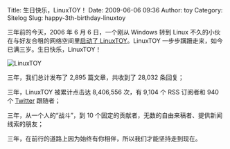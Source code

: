 Title: 生日快乐，LinuxTOY！
Date: 2009-06-06 09:36
Author: toy
Category: Sitelog
Slug: happy-3th-birthday-linuxtoy

三年前的今天，2006 年 6 月 6 日，一个刚从 Windows 转到 Linux
不久的小伙在与好友合租的网络空间里[启动了
LinuxTOY](http://linuxtoy.org/archives/linux\_toy\_release.html)。LinuxTOY
一步步蹒跚走来，如今已满三岁。生日快乐，LinuxTOY！

![LinuxTOY](http://i.linuxtoy.org/i/2007/05/linuxtoy-logo.png)

三年，我们总计发布了 2,895 篇文章，共收到了 28,032 条回复；  
  
三年，LinuxTOY 被累计点击达 8,406,556 次，有 9,104 个 RSS 订阅者和 940
个 [Twitter](https://twitter.com/Linuxtoy) 跟随者；  
  
三年，从一个人的“战斗”，到 10
个固定的贡献者，无数的自由来稿者、提供新闻线索的朋友；  
  
三年，在前行的道路上因为始终有你相伴，所以我们才能坚持走到现在。
